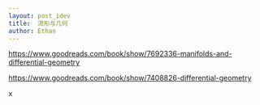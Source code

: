 ```yaml
---
layout: post_idev
title:  流形与几何
author: Ethan
---
```



https://www.goodreads.com/book/show/7692336-manifolds-and-differential-geometry

https://www.goodreads.com/book/show/7408826-differential-geometry



x
